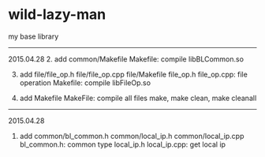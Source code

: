 # wild-lazy-man
my base library

-----------------------------------------------------------------
2015.04.28
2. add common/Makefile
	Makefile: compile libBLCommon.so

3. add file/file_op.h file/file_op.cpp file/Makefile
	file_op.h file_op.cpp: file operation
	Makefile: compile libFileOp.so

4. add Makefile
	MakeFile: compile all files
		make, make clean, make cleanall


-----------------------------------------------------------------
2015.04.28
1. add common/bl_common.h common/local_ip.h common/local_ip.cpp
	bl_common.h: common type
	local_ip.h local_ip.cpp: get local ip
